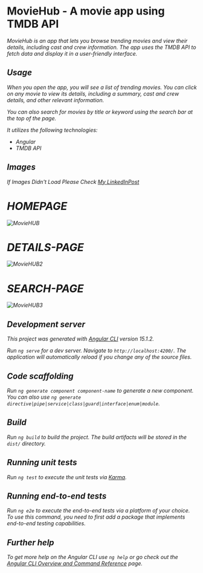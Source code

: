 


# MovieHub - A movie app using TMDB API


<em>
MovieHub is an app that lets you browse trending movies and view their details, including cast and crew information. The app uses the TMDB API to fetch data and display it in a user-friendly interface.

## Usage

When you open the app, you will see a list of trending movies. You can click on any movie to view its details, including a summary, cast and crew details, and other relevant information.

You can also search for movies by title or keyword using the search bar at the top of the page.

It utilizes the following technologies:

- Angular
- TMDB API

## Images

If Images Didn't Load Please Check 
<a href="https://www.linkedin.com/feed/update/urn:li:activity:7036332537991860224/" >My LinkedInPost<a/>


<h1>HOMEPAGE</h1>

<img src="https://iili.io/HSTcUx4.png" alt="MovieHUB" >


<h1>DETAILS-PAGE</h1>
<img src="https://iili.io/HSTcNUX.png" alt="MovieHUB2" border="0">

<h1>SEARCH-PAGE</h1>
<img src="https://iili.io/HSTckRs.png" alt="MovieHUB3" border="0">


## Development server

This project was generated with [Angular CLI](https://github.com/angular/angular-cli) version 15.1.2.


Run `ng serve` for a dev server. Navigate to `http://localhost:4200/`. The application will automatically reload if you change any of the source files.

## Code scaffolding

Run `ng generate component component-name` to generate a new component. You can also use `ng generate directive|pipe|service|class|guard|interface|enum|module`.

## Build

Run `ng build` to build the project. The build artifacts will be stored in the `dist/` directory.

## Running unit tests

Run `ng test` to execute the unit tests via [Karma](https://karma-runner.github.io).

## Running end-to-end tests

Run `ng e2e` to execute the end-to-end tests via a platform of your choice. To use this command, you need to first add a package that implements end-to-end testing capabilities.

## Further help

To get more help on the Angular CLI use `ng help` or go check out the [Angular CLI Overview and Command Reference](https://angular.io/cli) page.
